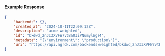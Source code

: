 <!-- Code generated for API Clients. DO NOT EDIT. -->

#### Example Response

```json
{
	"backends": {},
	"created_at": "2024-10-11T22:09:12Z",
	"description": "acme weighted",
	"id": "bkdwd_2nJI3XVFW7vtBa0IiPNumylWgs4",
	"metadata": "{\"environment\": \"production\"}",
	"uri": "https://api.ngrok.com/backends/weighted/bkdwd_2nJI3XVFW7vtBa0IiPNumylWgs4"
}
```
